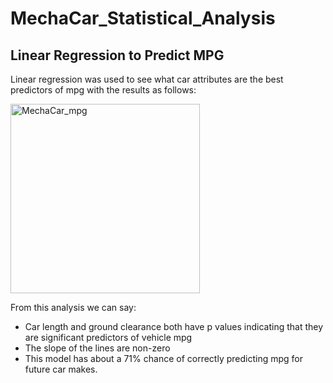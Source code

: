 # MechaCar_Statistical_Analysis

## Linear Regression to Predict MPG
Linear regression was used to see what car attributes are the best predictors of mpg with the results as follows:

<img width="303" alt="MechaCar_mpg" src="https://user-images.githubusercontent.com/95047485/161395170-e071b1c5-f8f9-47d7-9551-4d290fedc756.PNG">

From this analysis we can say:
* Car length and ground clearance both have p values indicating that they are significant predictors of vehicle mpg
* The slope of the lines are non-zero
* This model has about a 71% chance of correctly predicting mpg for future car makes.
